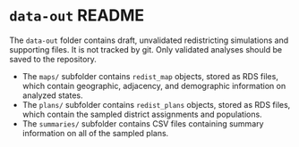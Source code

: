 # `data-out` README

The `data-out` folder contains draft, unvalidated redistricting simulations and supporting files.
It is not tracked by git.  Only validated analyses should be saved to the repository.

- The `maps/` subfolder contains `redist_map` objects, stored as RDS files,
  which contain geographic, adjacency, and demographic information on analyzed
  states.
- The `plans/` subfolder contains `redist_plans` objects, stored as RDS files,
  which contain the sampled district assignments and populations.
- The `summaries/` subfolder contains CSV files containing summary information
  on all of the sampled plans.

